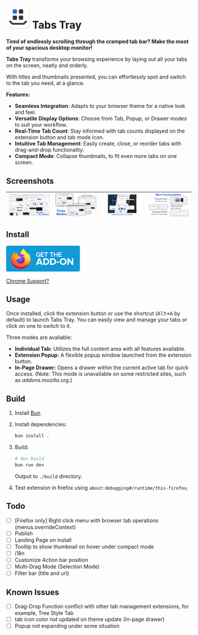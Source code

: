 

# <img src="./ext/icons/icon.svg" style="width:4rem;" /> Tabs Tray

**Tired of endlessly scrolling through the cramped tab bar?
Make the most of your spacious desktop monitor!**

**Tabs Tray** transforms your browsing experience by laying out all your tabs on the screen, neatly and orderly.

With titles and thumbnails presented, you can effortlessly spot and switch to the tab you need, at a glance.

**Features:**

- **Seamless Integration**: Adapts to your browser theme for a native look and feel.
- **Versatile Display Options**: Choose from Tab, Popup, or Drawer modes to suit your workflow.
- **Real-Time Tab Count**: Stay informed with tab counts displayed on the extension button and tab mode icon.
- **Intuitive Tab Management**: Easily create, close, or reorder tabs with drag-and-drop functionality.
- **Compact Mode**: Collapse thumbnails, to fit even more tabs on one screen.

## Screenshots

| ![](assets/screenshots/exported/overview.png) | ![](assets/screenshots/exported/mode.png) | ![](assets/screenshots/exported/theme.png) | ![](assets/screenshots/exported/functions.png) |
| --------------------------------------------- | ------------------------------- | ----------------------------------------------- | ----------------------------------------------- |


## Install

[<img src="./assets/get-the-addon-fx-apr-2020.svg" alt="get-the-addon-fx-apr-2020" style="width:200px;" />](https://addons.mozilla.org/zh-CN/firefox/addon/tabs-tray/)

[Chrome Support?](https://github.com/du33169/TabsTray/issues/1)

## Usage

Once installed, click the extension button or use the shortcut (<kbd>Alt+A</kbd> by default) to launch Tabs Tray. You can easily view and manage your tabs or click on one to switch to it.

Three modes are available:
<ul> 
<li><b>Individual Tab:</b> Utilizes the full content area with all features available.</li> 
<li><b>Extension Popup:</b> A flexible popup window launched from the extension button.</li> 
<li><b>In-Page Drawer:</b> Opens a drawer within the current active tab for quick access. (Note: This mode is unavailable on some restricted sites, such as <i>addons.mozilla.org</i>.)</li>
 </ul> 

## Build

1. Install [Bun](https://bun.sh/).
2. Install dependencies:
	```bash
	bun install .
	```
3. Build:
	```bash
	# dev build 
	bun run dev
	```
	Output to `./build` directory.

4. Test extension in firefox using `about:debugging#/runtime/this-firefox`.

## Todo

- [ ] [Firefox only] Right click menu with browser tab operations (menus.overrideContext)
- [ ] Publish
- [ ] Landing Page on install
- [ ] Tooltip to show thumbnail on hover under compact mode
- [ ] i18n
- [ ] Customize Action bar position
- [ ] Multi-Drag Mode (Selection Mode)
- [ ] Filter bar (title and url)

## Known Issues

- [ ] Drag-Drop Function conflict with other tab management extensions, for example, Tree Style Tab
- [ ] tab icon color not updated on theme update (In-page drawer)
- [ ] Popup not expanding under some situation